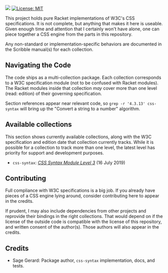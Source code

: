 [![](https://img.shields.io/badge/%E2%99%A5-Support%20Ethical%20Software-red)](https://sagegerard.com/subscribe.html)
[![License: MIT](https://img.shields.io/badge/License-MIT-yellow.svg)](https://opensource.org/licenses/MIT)

This project holds pure Racket implementations of W3C's CSS
specifications. It is not complete, but anything that makes it here is
useable. Given enough time and attention that I certainly won't have
alone, one can piece together a CSS engine from the parts in this
repository.

Any non-standard or implementation-specific behaviors are documented
in the Scribble manual(s) for each collection.

## Navigating the Code
The code ships as a multi-collection package. Each collection
corresponds to a W3C specification module (not to be confused with
Racket modules). The Racket modules inside that collection _may_ cover
more than one level (read: edition) of their governing specification.

Section references appear near relevant code, so `grep -r '4.3.13' css-syntax`
will bring up the "Convert a string to a number" algorithm.


## Available collections
This section shows currently available collections, along with the W3C
specification and edition date that collection currently tracks.
While it is possible for a collection to track more than one level,
the latest level has priority for support and development purposes.

* `css-syntax`: _[CSS Syntax Module Level 3][css-syntax]_ (16 July 2019)


## Contributing
Full compliance with W3C specifications is a big job. If you already
have pieces of a CSS engine lying around, consider contributing
here to appear in the credits.

If prudent, I may also include dependencies from other projects and
reprovide their bindings in the right collections. That would depend
on if the license of the outside code is compatible with the license
of this repository, and written consent of the author(s). Those
authors will also appear in the credits.


## Credits
* Sage Gerard: Package author, `css-syntax` implementation, docs, and tests.

[css-syntax]: https://www.w3.org/TR/css-syntax-3
